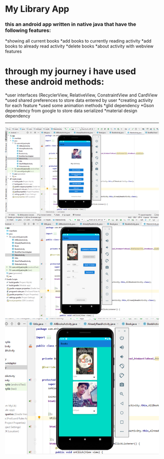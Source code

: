 # My Library App 
### this an android app written in native java that have the following features:
  *showing all current books
  *add books to currently reading activity
  *add books to already read activity
  *delete books
  *about activity with webview features
# through my journey i have used these android methods:
  *user interfaces (RecyclerView, RelativeView, ConstraintView and CardView
  *used shared preferences to store data entered by user
  *creating activity for each feature
  *used some animation methods
  *glid dependency 
  *Gson dependency from google to store data serialized 
  *material design dependency

---

![alt text](1.png "static page")
![alt text](2.png "static page")
![alt text](3.png "static page")
